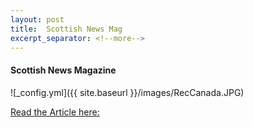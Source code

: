 ```yaml
---
layout: post
title:  Scottish News Mag
excerpt_separator: <!--more-->
---
```


#### Scottish News Magazine

![_config.yml]({{ site.baseurl }}/images/RecCanada.JPG)

[Read the Article here:](https://paper.li/RecretionCanada/1431485509#/)

